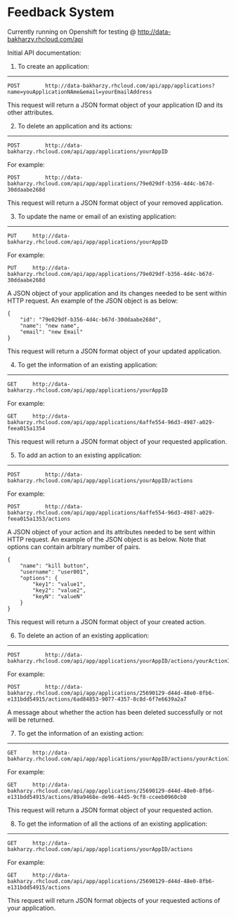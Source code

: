Feedback System 
========================
Currently running on Openshift for testing @
http://data-bakharzy.rhcloud.com/api


Initial API documentation:

1. To create an application:
-----------------------------


    POST		http://data-bakharzy.rhcloud.com/api/app/applications?name=youApplicationNAme&email=yourEmailAddress 

This request will return a JSON format object of your application ID and its other attributes.

2. To delete an application and its actions:
--------------------------------------------

    POST		http://data-bakharzy.rhcloud.com/api/app/applications/yourAppID

For example:

    POST		http://data-bakharzy.rhcloud.com/api/app/applications/79e029df-b356-4d4c-b67d-30ddaabe268d

This request will return a JSON format object of your removed application.

3. To update the name or email of an existing application:
------------------------------------------------------------

    PUT		http://data-bakharzy.rhcloud.com/api/app/applications/yourAppID

For example:

    PUT		http://data-bakharzy.rhcloud.com/api/app/applications/79e029df-b356-4d4c-b67d-30ddaabe268d

A JSON object of your application and its changes needed to be sent within HTTP request. An example of the JSON object is as below:

    {
        "id": "79e029df-b356-4d4c-b67d-30ddaabe268d",
        "name": "new name",
        "email": "new Email"
    } 

This request will return a JSON format object of your updated application.

4. To get the information of an existing application:
------------------------------------------------------

    GET		http://data-bakharzy.rhcloud.com/api/app/applications/yourAppID

For example:

    GET		http://data-bakharzy.rhcloud.com/api/app/applications/6affe554-96d3-4987-a029-feea015a1354

This request will return a JSON format object of your requested application.

5. To add an action to an existing application:
---------------------------------------------------

    POST		http://data-bakharzy.rhcloud.com/api/app/applications/yourAppID/actions

For example:

    POST		http://data-bakharzy.rhcloud.com/api/app/applications/6affe554-96d3-4987-a029-feea015a1353/actions

A JSON object of your action and its attributes needed to be sent within HTTP request. An example of the JSON object is as below. Note that options can contain arbitrary number of pairs.

    {
        "name": "kill button",
        "username": "user001",
        "options": {
            "key1": "value1",
            "key2": "value2",
            "keyN": "valueN"
        }
    }

This request will return a JSON format object of your created action.

6. To delete an action of an existing application:
---------------------------------------------------------

    POST		http://data-bakharzy.rhcloud.com/api/app/applications/yourAppID/actions/yourActionID 

For example:

    POST		http://data-bakharzy.rhcloud.com/api/app/applications/25690129-d44d-48e0-8fb6-e131bdd54915/actions/6ad84853-9077-4357-8c8d-6f7e6639a2a7

A message about whether the action has been deleted successfully or not will be returned.

7. To get the information of an existing action:
-----------------------------------------------------

    GET		http://data-bakharzy.rhcloud.com/api/app/applications/yourAppID/actions/yourActionID 

For example:

    GET		http://data-bakharzy.rhcloud.com/api/app/applications/25690129-d44d-48e0-8fb6-e131bdd54915/actions/89a9468e-de96-44d5-9cf8-cceeb0960cb0

This request will return a JSON format object of your requested action.

8. To get the information of all the actions of an existing application:
-------------------------------------------------------------------------

    GET		http://data-bakharzy.rhcloud.com/api/app/applications/yourAppID/actions 

For example:

    GET		http://data-bakharzy.rhcloud.com/api/app/applications/25690129-d44d-48e0-8fb6-e131bdd54915/actions

This request will return JSON format objects of your requested actions of your application.
